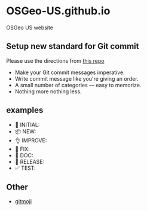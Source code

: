 # OSGeo-US.github.io
OSGeo US website

## Setup new standard for Git commit

Please use the directions from [this repo](https://github.com/ahmadawais/Emoji-Log)

- Make your Git commit messages imperative.
- Write commit message like you're giving an order.
- A small number of categories — easy to memorize.
- Nothing more nothing less.

## examples

- :tada: INITIAL:
- :package: NEW:
- :ok_hand: IMPROVE:
- :bug: FIX:
- :book: DOC:
- :rocket: RELEASE:
- :white_check_mark: TEST:

## Other

- [gitmoji](https://gitmoji.carloscuesta.me/)